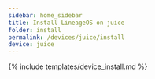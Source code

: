```yaml
---
sidebar: home_sidebar
title: Install LineageOS on juice
folder: install
permalink: /devices/juice/install
device: juice
---
```

{% include templates/device_install.md %}
